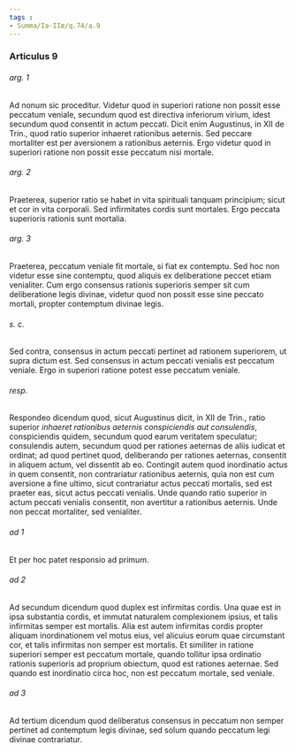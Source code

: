 ```yaml
---
tags : 
- Summa/Ia-IIæ/q.74/a.9
---
```


### Articulus 9

###### arg. 1
Ad nonum sic proceditur. Videtur quod in superiori ratione non possit esse peccatum veniale, secundum quod est directiva inferiorum virium, idest secundum quod consentit in actum peccati. Dicit enim Augustinus, in XII de Trin., quod ratio superior inhaeret rationibus aeternis. Sed peccare mortaliter est per aversionem a rationibus aeternis. Ergo videtur quod in superiori ratione non possit esse peccatum nisi mortale.

###### arg. 2
Praeterea, superior ratio se habet in vita spirituali tanquam principium; sicut et cor in vita corporali. Sed infirmitates cordis sunt mortales. Ergo peccata superioris rationis sunt mortalia.

###### arg. 3
Praeterea, peccatum veniale fit mortale, si fiat ex contemptu. Sed hoc non videtur esse sine contemptu, quod aliquis ex deliberatione peccet etiam venialiter. Cum ergo consensus rationis superioris semper sit cum deliberatione legis divinae, videtur quod non possit esse sine peccato mortali, propter contemptum divinae legis.

###### s. c.
Sed contra, consensus in actum peccati pertinet ad rationem superiorem, ut supra dictum est. Sed consensus in actum peccati venialis est peccatum veniale. Ergo in superiori ratione potest esse peccatum veniale.

###### resp.
Respondeo dicendum quod, sicut Augustinus dicit, in XII de Trin., ratio superior *inhaeret rationibus aeternis conspiciendis aut consulendis*, conspiciendis quidem, secundum quod earum veritatem speculatur; consulendis autem, secundum quod per rationes aeternas de aliis iudicat et ordinat; ad quod pertinet quod, deliberando per rationes aeternas, consentit in aliquem actum, vel dissentit ab eo. Contingit autem quod inordinatio actus in quem consentit, non contrariatur rationibus aeternis, quia non est cum aversione a fine ultimo, sicut contrariatur actus peccati mortalis, sed est praeter eas, sicut actus peccati venialis. Unde quando ratio superior in actum peccati venialis consentit, non avertitur a rationibus aeternis. Unde non peccat mortaliter, sed venialiter.

###### ad 1
Et per hoc patet responsio ad primum.

###### ad 2
Ad secundum dicendum quod duplex est infirmitas cordis. Una quae est in ipsa substantia cordis, et immutat naturalem complexionem ipsius, et talis infirmitas semper est mortalis. Alia est autem infirmitas cordis propter aliquam inordinationem vel motus eius, vel alicuius eorum quae circumstant cor, et talis infirmitas non semper est mortalis. Et similiter in ratione superiori semper est peccatum mortale, quando tollitur ipsa ordinatio rationis superioris ad proprium obiectum, quod est rationes aeternae. Sed quando est inordinatio circa hoc, non est peccatum mortale, sed veniale.

###### ad 3
Ad tertium dicendum quod deliberatus consensus in peccatum non semper pertinet ad contemptum legis divinae, sed solum quando peccatum legi divinae contrariatur.

